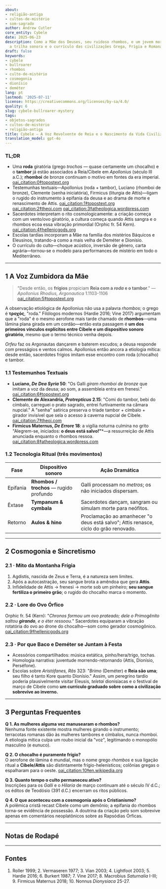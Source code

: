 ```yaml
---
about:
- religião-antiga
- cultos-de-mistério
- som-sagrado
author: Andrew Cutler
core_entity: Cybele
date: 2025-06-23
description: Como a Mãe dos Deuses, seu ruidoso rhombos, e um jovem moribundo se tornaram
  a trilha sonora e o currículo das civilizações Grega, Frígia e Romana.
draft: false
keywords:
- cybele
- bullroarer
- rhombos
- culto-de-mistério
- cosmogonia
- dionísio
- deméter
lang: pt
lastmod: '2025-07-11'
license: https://creativecommons.org/licenses/by-sa/4.0/
quality: 6
slug: cybele-bullroarer-mystery
tags:
- objetos-sagrados
- cultos-de-mistério
- religião-antiga
title: Cybele — A Voz Revolvente de Reia e o Nascimento da Vida Civilizada
translation_model: gpt-4o
---
```


### TL;DR
* Uma **roda** giratória (grego _trochos_ — quase certamente um chocalho) e o **tambor** já estão associados a Reia/Cibele em *Apollonius* (século III a.C.); **rhomboi** de bronze continuam o motivo em fontes da era imperial. [oai_citation:0‡topostext.org](https://topostext.org/work/126) 
* Testemunhas textuais—Apollonius (roda + tambor), Luciano (rhomboi de bronze), Clemente (senha iniciatória), Firmicus (liturgia de Attis)—ligam o rugido do instrumento à epifania da deusa e ao drama de morte e renascimento de Attis. [oai_citation:1‡topostext.org](https://topostext.org/work/340) [oai_citation:2‡theoi.com](https://www.theoi.com/Text/ClementExhortation1.html) [oai_citation:3‡atheologica.wordpress.com](https://atheologica.wordpress.com/2011/11/13/the-mystery-cults-christianity/) 
* Sacerdotes interpretam o rito cosmologicamente: a criação começa com um vento/ovo giratório, a cultura começa quando Attis sangra e o rhombos ecoa essa vibração primordial (Orphic fr. 54 Kern). [oai_citation:4‡hellenicgods.org](https://www.hellenicgods.org/orphic-rhapsodies------24) 
* Escolas tardias incorporam a Mãe na família dos mistérios Báquicos e Eleusinos, tratando-a como a mais velha de Deméter e Dionísio. 
* O currículo do culto—choque acústico, inversão de gênero, carta agrária—tornou-se o modelo para performances de mistério em todo o Mediterrâneo.

---

## 1 A Voz Zumbidora da Mãe

> "Desde então, os **frígios** propiciam **Reia com a *roda* e o tambor**." — *Apollonius Rhodius, Argonautica* 1.1103-1106  [oai_citation:5‡topostext.org](https://topostext.org/work/126)

A observação etiológica de Apollonius não usa a palavra _rhombos_; o grego é **τροχός**, "roda." Filólogos modernos (Hardie 2016; Vine 2017) argumentam que a "roda" é o mesmo aerofone mais tarde chamado de **rhombos**—uma lâmina plana girada em um cordão—então esta passagem é **um dos primeiros vínculos explícitos entre Cibele e um dispositivo sonoro giratório**, mesmo que o termo técnico venha depois.

*Orfeu* faz os Argonautas dançarem e baterem escudos; a deusa responde com presságios e ventos calmos. Apollonius então ancora a etiologia mítica: desde então, sacerdotes frígios imitam esse encontro com roda (chocalho) e tambor.

### 1.1 Testemunhos Textuais

* **Luciano, *De Dea Syria* 50**: "Os Galli *giram rhomboi de bronze* que imitam a voz da deusa; ao som, a assembleia entra em frenesi."  [oai_citation:6‡topostext.org](https://topostext.org/work/340)  
* **Clemente de Alexandria, *Protrepticus* 2.15**: "Comi do tambor, bebi do címbalo, carreguei o prato sagrado, entrei furtivamente na câmara nupcial." A "senha" satírica preserva o tríade tambor + címbalo + girador invisível que sela o acesso à caverna nupcial de Cibele.  [oai_citation:7‡theoi.com](https://www.theoi.com/Text/ClementExhortation1.html)  
* **Firmicus Maternus, *De Errore* 18**: a vigília noturna culmina no grito "Alegrem-se, iniciados: **o deus está salvo!"***—a ressurreição de Attis anunciada enquanto o rhombos ressoa.  [oai_citation:8‡atheologica.wordpress.com](https://atheologica.wordpress.com/2011/11/13/the-mystery-cults-christianity/)  

### 1.2 Tecnologia Ritual (três movimentos)

| Fase       | Dispositivo sonoro       | Ação Dramática |
|------------|--------------------------|----------------|
| Epifania   | **Rhombos / trochos** — rugido profundo | Galli processam no *metros*; os não iniciados dispersam. |
| Êxtase     | **Tympanum & cymbala**   | Sacerdotes dançam, sangram ou simulam morte para neófitos. |
| Retorno    | **Aulos & hino**         | Proclamação ao amanhecer "o deus está salvo"; Attis renasce, ciclo do grão renovado. |

---

## 2 Cosmogonia e Sincretismo

### 2.1 · Mito da Montanha Frígia  
1. Agdistis, nascida de Zeus e Terra, é a natureza sem limites.  
2. Após a autocastração, seu sangue brota a amêndoa que gera **Attis**.  
3. Infidelidade de Attis → frenesi → morte sob um pinheiro; **seu sangue fertiliza o primeiro grão**; o rugido do chocalho marca o momento.

### 2.2 · Lore do Ovo Órfico  
Orphic fr. 54 (Kern): "*Chronos formou um ovo prateado; dele o Primogênito saltou **girando**, e o éter ressoou.*" Sacerdotes equiparam a vibração rotatória do ovo ao drone do chocalho—som como gerador cosmogônico.  [oai_citation:9‡hellenicgods.org](https://www.hellenicgods.org/orphic-rhapsodies------24)

### 2.3 · Por que Baco e Deméter se Juntam à Festa 
* Acessórios compartilhados: música extática, pinho/hera/trigo, tochas. 
* Homologia narrativa: juventude morrendo-retornando (Attis, Dionísio, Perséfone). 
* Escolas sobre *Aristófanes, Rãs* 323: "*Brimo* (Deméter) e **Reia são uma**; seu filho é tanto Kore quanto Dionísio." Assim, um peregrino tardio poderia plausivelmente visitar Eleusis, *teletai* dionisíacas e o festival de março de Cibele como **um currículo graduado sobre como a civilização sobrevive ao inverno.**

---

## 3 Perguntas Frequentes

**Q 1. As mulheres alguma vez manusearam o rhombos?**  
Nenhuma fonte existente mostra mulheres girando o instrumento; terracotas romanas dão às mulheres tambores e címbalos, nunca rhomboi. A etiologia mítica culpa um roubo inicial da "voz", legitimando o monopólio masculino (e eunuco).

**Q 2. O chocalho é puramente frígio?**  
O aerofone de lâmina é mundial, mas o nome grego _rhombos_ e sua ligação ritual a **Cibele/Attis** são distintamente frígio-helenísticos; colônias gregas o espalharam para o oeste.  [oai_citation:10‡en.wikipedia.org](https://en.wikipedia.org/wiki/Bullroarer)

**Q 3. Quanto tempo o culto permaneceu ativo?**  
Inscrições para os *Galli* e o *Hilaria* de março continuam até o século IV d.C.; os éditos de Teodósio (391 d.C.) encerram os ritos públicos.

**Q 4. O que aconteceu com a cosmogonia após o Cristianismo?**  
A polêmica cristã recast Cibele como um demônio; a epifania do rhombos torna-se evidência de possessão. A doutrina da criação pelo som sobrevive apenas em comentários neoplatônicos sobre as Rapsódias Órficas.

---

## Notas de Rodapé 

[^1]: *Apollonius Rhodius, Argonautica* 1.1103-1106, ed. Vian 2003. NB: Grego **τροχός** "roda," não "rhombos." [oai_citation:11‡topostext.org](https://topostext.org/work/126) 
[^2]: Luciano, *De Dea Syria* 50-51, texto grego em Lightfoot 2003. [oai_citation:12‡topostext.org](https://topostext.org/work/340) 
[^3]: Clemente de Alexandria, *Protrepticus* 2.15-17, trad. Butterworth 1919. [oai_citation:13‡theoi.com](https://www.theoi.com/Text/ClementExhortation1.html) 
[^4]: Orphic fr. 54 Kern, texto + discussão em Hardie 2016. [oai_citation:14‡hellenicgods.org](https://www.hellenicgods.org/orphic-rhapsodies------24) 
[^5]: Escolas sobre *Aristófanes, Rãs* 323; cf. Diodoro 3.62-63.

---

## Fontes 
1. Roller 1999; 2. Vermaseren 1977; 3. Vian 2003; 4. Lightfoot 2003; 5. Hardie 2016; 6. Burkert 1987; 7. Vine 2017; 8. Macrobius *Saturnalia* I-III; 9. Firmicus Maternus 2018; 10. Nonnus *Dionysiaca* 25-27.